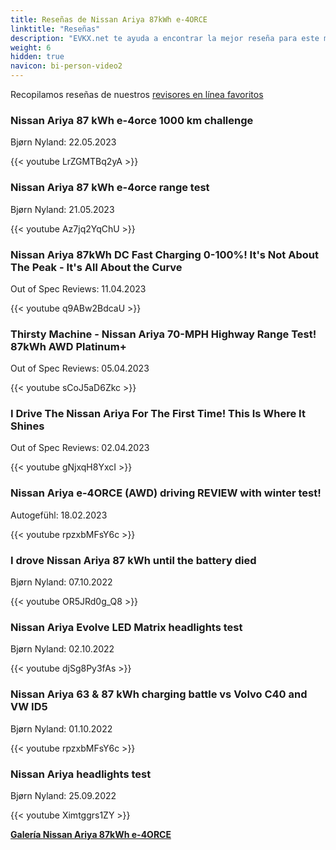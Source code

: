 ```yaml
---
title: Reseñas de Nissan Ariya 87kWh e-4ORCE
linktitle: "Reseñas"
description: "EVKX.net te ayuda a encontrar la mejor reseña para este modelo."
weight: 6
hidden: true
navicon: bi-person-video2
---
```

Recopilamos reseñas de nuestros [revisores en línea favoritos](../../../../../guides/evreviewers/)

<div class="container text-center shadow p-2 pe-4 mb-5 bg-body-tertiary rounded border">
<h3>Nissan Ariya 87 kWh e-4orce 1000 km challenge</h3>
<p>Bjørn Nyland: 22.05.2023</p>

{{< youtube LrZGMTBq2yA >}}

</div>
<div class="container text-center shadow p-2 pe-4 mb-5 bg-body-tertiary rounded border">
<h3>Nissan Ariya 87 kWh e-4orce range test</h3>
<p>Bjørn Nyland: 21.05.2023</p>

{{< youtube Az7jq2YqChU >}}

</div>
<div class="container text-center shadow p-2 pe-4 mb-5 bg-body-tertiary rounded border">
<h3>Nissan Ariya 87kWh DC Fast Charging 0-100%! It's Not About The Peak - It's All About the Curve</h3>
<p>Out of Spec Reviews: 11.04.2023</p>

{{< youtube q9ABw2BdcaU >}}

</div>
<div class="container text-center shadow p-2 pe-4 mb-5 bg-body-tertiary rounded border">
<h3>Thirsty Machine - Nissan Ariya 70-MPH Highway Range Test! 87kWh AWD Platinum+</h3>
<p>Out of Spec Reviews: 05.04.2023</p>

{{< youtube sCoJ5aD6Zkc >}}

</div>
<div class="container text-center shadow p-2 pe-4 mb-5 bg-body-tertiary rounded border">
<h3>I Drive The Nissan Ariya For The First Time! This Is Where It Shines</h3>
<p>Out of Spec Reviews: 02.04.2023</p>

{{< youtube gNjxqH8YxcI >}}

</div>
<div class="container text-center shadow p-2 pe-4 mb-5 bg-body-tertiary rounded border">
<h3>Nissan Ariya e-4ORCE (AWD) driving REVIEW with winter test!</h3>
<p>Autogefühl: 18.02.2023</p>

{{< youtube rpzxbMFsY6c >}}

</div>
<div class="container text-center shadow p-2 pe-4 mb-5 bg-body-tertiary rounded border">
<h3>I drove Nissan Ariya 87 kWh until the battery died</h3>
<p>Bjørn Nyland: 07.10.2022</p>

{{< youtube OR5JRd0g_Q8 >}}

</div>
<div class="container text-center shadow p-2 pe-4 mb-5 bg-body-tertiary rounded border">
<h3>Nissan Ariya Evolve LED Matrix headlights test</h3>
<p>Bjørn Nyland: 02.10.2022</p>

{{< youtube djSg8Py3fAs >}}

</div>
<div class="container text-center shadow p-2 pe-4 mb-5 bg-body-tertiary rounded border">
<h3>Nissan Ariya 63 & 87 kWh charging battle vs Volvo C40 and VW ID5</h3>
<p>Bjørn Nyland: 01.10.2022</p>

{{< youtube rpzxbMFsY6c >}}

</div>
<div class="container text-center shadow p-2 pe-4 mb-5 bg-body-tertiary rounded border">
<h3>Nissan Ariya headlights test</h3>
<p>Bjørn Nyland: 25.09.2022</p>

{{< youtube Ximtggrs1ZY >}}

</div>
<div class="mt-3 mb-3">
<a href="../gallery/" class="text-decoration-none text-black">
<strong><i class="bi-arrow-left"></i>Galería  </strong>
</a>
<a href="../" class="text-decoration-none text-black float-end">
<strong>Nissan Ariya 87kWh e-4ORCE <i class="bi-arrow-right"></i></strong>
</a>
</div>
